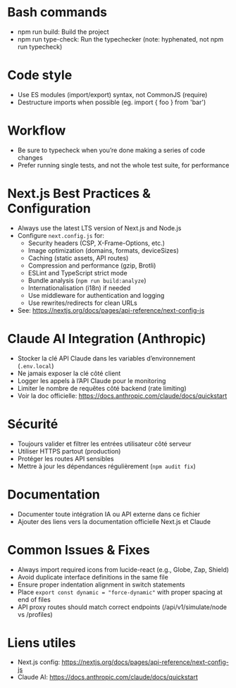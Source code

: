 # Bash commands
- npm run build: Build the project
- npm run type-check: Run the typechecker (note: hyphenated, not npm run typecheck)

# Code style
- Use ES modules (import/export) syntax, not CommonJS (require)
- Destructure imports when possible (eg. import { foo } from 'bar')

# Workflow
- Be sure to typecheck when you’re done making a series of code changes
- Prefer running single tests, and not the whole test suite, for performance

# Next.js Best Practices & Configuration
- Always use the latest LTS version of Next.js and Node.js
- Configure `next.config.js` for:
  - Security headers (CSP, X-Frame-Options, etc.)
  - Image optimization (domains, formats, deviceSizes)
  - Caching (static assets, API routes)
  - Compression and performance (gzip, Brotli)
  - ESLint and TypeScript strict mode
  - Bundle analysis (`npm run build:analyze`)
  - Internationalisation (i18n) if needed
  - Use middleware for authentication and logging
  - Use rewrites/redirects for clean URLs
- See: https://nextjs.org/docs/pages/api-reference/next-config-js

# Claude AI Integration (Anthropic)
- Stocker la clé API Claude dans les variables d’environnement (`.env.local`)
- Ne jamais exposer la clé côté client
- Logger les appels à l’API Claude pour le monitoring
- Limiter le nombre de requêtes côté backend (rate limiting)
- Voir la doc officielle: https://docs.anthropic.com/claude/docs/quickstart

# Sécurité
- Toujours valider et filtrer les entrées utilisateur côté serveur
- Utiliser HTTPS partout (production)
- Protéger les routes API sensibles
- Mettre à jour les dépendances régulièrement (`npm audit fix`)

# Documentation
- Documenter toute intégration IA ou API externe dans ce fichier
- Ajouter des liens vers la documentation officielle Next.js et Claude

# Common Issues & Fixes
- Always import required icons from lucide-react (e.g., Globe, Zap, Shield)
- Avoid duplicate interface definitions in the same file
- Ensure proper indentation alignment in switch statements
- Place `export const dynamic = "force-dynamic"` with proper spacing at end of files
- API proxy routes should match correct endpoints (/api/v1/simulate/node vs /profiles)

# Liens utiles
- Next.js config: https://nextjs.org/docs/pages/api-reference/next-config-js
- Claude AI: https://docs.anthropic.com/claude/docs/quickstart
